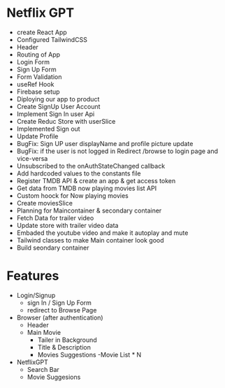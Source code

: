 # Netflix GPT 

- create React App
- Configured TailwindCSS
- Header
- Routing of App
- Login Form
- Sign Up Form
- Form Validation
- useRef Hook
- Firebase setup
- Diploying our app to product
- Create SignUp User Account
- Implement Sign In user Api
- Create Reduc Store with userSlice
- Implemented Sign out
- Update Profile
- BugFix: Sign UP user displayName and profile picture update
- BugFix: if the user is not logged in Redirect /browse to login page and vice-versa
- Unsubscribed to the onAuthStateChanged callback
- Add hardcoded values to the constants file
- Register TMDB API & create an app & get access token
- Get data from TMDB now playing movies list API
- Custom hoock for Now playing movies
- Create moviesSlice
- Planning for Maincontainer & secondary container
- Fetch Data for trailer video
- Update store with trailer video data
- Embaded the youtube video and make it autoplay and mute
- Tailwind classes to make Main container look good
- Build seondary container   
# Features

- Login/Signup
    - sign In / Sign Up Form
    - redirect to Browse Page  
- Browser (after authentication)
    - Header
    - Main Movie
      - Tailer in Background
      - Title & Description
      - Movies Suggestions
           -Movie List * N
- NetflixGPT
    - Search Bar
    - Movie Suggesions        
